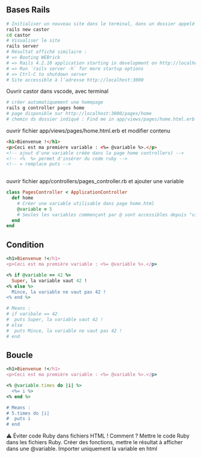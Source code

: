 ## Bases Rails
```bash
# Initialiser un nouveau site dans le terminal, dans un dossier appelé "castor"
rails new castor
cd castor
# Visualiser le site
rails server
# Résultat affiché similaire :
# => Booting WEBrick
# => Rails 4.2.10 application starting in development on http://localhost:3000
# => Run `rails server -h` for more startup options
# => Ctrl-C to shutdown server
# Site accessible à l’adresse http://localhost:3000
```
Ouvrir castor dans vscode, avec terminal
```bash
# créer automatiquement une homepage 
rails g controller pages home
# page disponible sur http://localhost:3000/pages/home
# chemin ds dossier indiqué : Find me in app/views/pages/home.html.erb
```
ouvrir fichier app/views/pages/home.html.erb et modifier contenu
```html
<h1>Bienvenue !</h1>
<p>Ceci est ma première variable : <%= @variable %>.</p>
<!-- ajout d'une variable créée dans la page home controllers) -->
<!-- <%  %> permet d'insérer du code ruby -->
<!-- = remplace puts -->
    
```
ouvrir fichier app/controllers/pages_controller.rb et ajouter une variable
```rb
class PagesController < ApplicationController
  def home
    # Créer une variable utilisable dans page home.html
    @variable = 5
    # Seules les variables commençant par @ sont accessibles depuis "views"
  end
end
```

## Condition
```rb
<h1>Bienvenue !</h1>
<p>Ceci est ma première variable : <%= @variable %>.</p>

<% if @variable == 42 %>
  Super, la variable vaut 42 !
<% else %>
  Mince, la variable ne vaut pas 42 !
<% end %>

# Means :
# if varibale == 42
#  puts Super, la variable vaut 42 !
# else
#  puts Mince, la variable ne vaut pas 42 !
# end
```

## Boucle
```rb
<h1>Bienvenue !</h1>
<p>Ceci est ma première variable : <%= @variable %>.</p>

<% @variable.times do |i| %>
  <%= i %>
<% end %>

# Means :
# 5.times do |i|
#  puts i
# end
```
:warning: Éviter code Ruby dans fichiers HTML ! Comment ? Mettre le code Ruby dans les fichiers Ruby.
Créer des fonctions, mettre le résultat à afficher dans une @variable. Importer uniquement la variable en html
